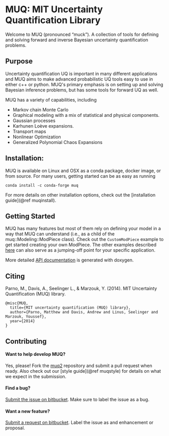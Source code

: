 # MUQ: MIT Uncertainty Quantification Library

Welcome to MUQ (pronounced “muck”).  A collection of tools for defining and solving forward and inverse Bayesian uncertainty quantification problems.

## Purpose
Uncertainty quantification UQ is important in many different applications and MUQ aims to make advanced probabilistic UQ tools easy to use in either c++ or python.   MUQ's primary emphasis is on setting up and solving Bayesian inference problems, but has some tools for forward UQ as well.

MUQ has a variety of capabilities, including
- Markov chain Monte Carlo
- Graphical modeling with a mix of statistical and physical components.
- Gaussian processes
- Karhunen Lo&egrave;ve expansions.
- Transport maps
- Nonlinear Optimization
- Generalized Polynomial Chaos Expansions

## Installation:
MUQ is available on Linux and OSX as a conda package, docker image, or from source.   For many users, getting started can be as easy as running
```
conda install -c conda-forge muq
```
For more details on other installation options, check out the [installation guide](@ref muqinstall).

## Getting Started
MUQ has many features but most of them rely on defining your model in a way that MUQ can understand (i.e., as a child of the muq::Modeling::ModPiece class).  Check out the `CustomModPiece` example to get started creating your own ModPiece.  The other examples described [here](http://muq.mit.edu/examples/) can also serve as a jumping-off point for your specific application.

More detailed [API documentation](http://muq.mit.edu/master-muq2-docs/) is generated with doxygen.

## Citing
Parno, M., Davis, A., Seelinger L., & Marzouk, Y. (2014). MIT Uncertainty Quantification (MUQ) library.

```
@misc{MUQ,
  title={MIT uncertainty quantification (MUQ) library},
  author={Parno, Matthew and Davis, Andrew and Linus, Seelinger and Marzouk, Youssef},
  year={2014}
}
```

## Contributing

#### Want to help develop MUQ?
Yes, please! Fork the [muq2](https://bitbucket.org/mituq/muq2/src/master/) repository and submit a pull request when ready.  Also check out our [style guide](@ref muqstyle) for details on what we expect in the submission. </br>

#### Find a bug?
[Submit the issue on bitbucket](https://bitbucket.org/mituq/muq2/issues/new).  Make sure to label the issue as a bug.</br>

#### Want a new feature?
[Submit a request on bitbucket](https://bitbucket.org/mituq/muq2/issues/new).  Label the issue as and enhancement or proposal.
